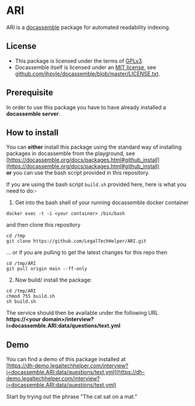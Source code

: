 # ARI
ARI is a [docassemble](https://docassemble.org) package for automated readability indexing.

## License
- This package is licensed under the terms of [GPLv3](https://opensource.org/licenses/gpl-3.0.html).
- Docassemble itself is licensed under an [MIT license](https://opensource.org/licenses/MIT), see [github.com/jhpyle/docassemble/blob/master/LICENSE.txt](https://github.com/jhpyle/docassemble/blob/master/LICENSE.txt).

## Prerequisite
In order to use this package you have to have already installed a **docassemble server**.

## How to install
You can **either** install this package using the standard way of installing packages in docassemble from the playground, see 
[https://docassemble.org/docs/packages.html#github_install](https://docassemble.org/docs/packages.html#github_install)<br/>
**or** you can use the bash script provided in this repository.

If you are using the bash script `build.sh` provided here, here is what you need to do:-<br/>

1. Get into the bash shell of your running docassemble docker container
```console
docker exec -t -i <your container> /bin/bash
```
and then clone this repository
```console
cd /tmp
git clone https://github.com/LegalTechHelper/ARI.git
```
... or if you are pulling to get the latest changes for this repo then
```console
cd /tmp/ARI
git pull origin main --ff-only
```

2. Now build/ install the package:
```console
cd /tmp/ARI
chmod 755 build.sh
sh build.sh
```

The service should then be available under the following URL<br/>
__https://&lt;your domain&gt;/interview?i=docassemble.ARI:data/questions/text.yml__


## Demo
You can find a demo of this package installed at<br/>
[https://dh-demo.legaltechhelper.com/interview?i=docassemble.ARI:data/questions/text.yml](https://dh-demo.legaltechhelper.com/interview?i=docassemble.ARI:data/questions/text.yml)

Start by trying out the phrase "The cat sat on a mat."